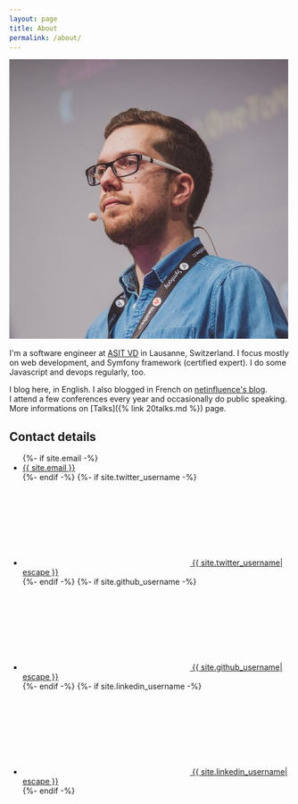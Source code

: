 ```yaml
---
layout: page
title: About
permalink: /about/
---
```


<img src="/assets/images/romaric.jpg" class="profile-img" />

I'm a software engineer at [ASIT VD](https://www.asitvd.ch/) in Lausanne, Switzerland.
I focus mostly on web development, and Symfony framework (certified expert).
I do some Javascript and devops regularly, too.

I blog here, in English. I also blogged in French on [netinfluence's blog](https://blog.netinfluence.ch).  
I attend a few conferences every year and occasionally do public speaking.
More informations on [Talks]({% link 20talks.md %}) page.


## Contact details

<ul class="social-media-list">
    {%- if site.email -%}<li><a class="u-email" href="mailto:{{ site.email }}">{{ site.email }}</a></li>{%- endif -%}
    {%- if site.twitter_username -%}<li><a href="https://www.twitter.com/{{ site.twitter_username| cgi_escape | escape }}"><svg class="svg-icon"><use xlink:href="{{ '/assets/minima-social-icons.svg#twitter' | relative_url }}"></use></svg> <span class="username">{{ site.twitter_username| escape }}</span></a></li>{%- endif -%}
    {%- if site.github_username -%}<li><a href="https://github.com/{{ site.github_username| cgi_escape | escape }}"><svg class="svg-icon"><use xlink:href="{{ '/assets/minima-social-icons.svg#github' | relative_url }}"></use></svg> <span class="username">{{ site.github_username| escape }}</span></a></li>{%- endif -%}
    {%- if site.linkedin_username -%}<li><a href="https://www.linkedin.com/in/{{ site.linkedin_username| cgi_escape | escape }}"><svg class="svg-icon"><use xlink:href="{{ '/assets/minima-social-icons.svg#linkedin' | relative_url }}"></use></svg> <span class="username">{{ site.linkedin_username| escape }}</span></a></li>{%- endif -%}
</ul>
